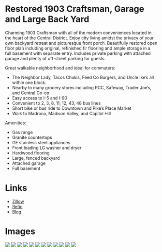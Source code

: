 # Restored 1903 Craftsman, Garage and Large Back Yard

Charming 1903 Craftsman with all of the modern conveniences located in the heart of the Central District.  Enjoy city living amidst the privacy of your own backyard retreat and picturesque front porch.  Beautifully restored open floor plan including original, refinished fir flooring and ample storage in a full basement with separate entry. Includes private parking with attached garage and plenty of off-street parking for guests.

Great walkable neighborhood and ideal for commuters:
* The Neighbor Lady, Tacos Chukis, Feed Co Burgers, and Uncle Ike’s all within one block.
* Nearby to many grocery stores including PCC, Safeway, Trader Joe’s, and Central Co-op
* Easy access to I-5 and I-90
* Convenient to 2, 3, 8, 11, 12, 43, 48 bus lines
* Short bike or bus ride to Downtown and Pike’s Place Market
* Walk to Madrona, Madison Valley, and Capitol Hill

Amenities:
* Gas range
* Granite countertops
* GE stainless steel appliances
* Front loading LG washer and dryer
* Hardwood flooring
* Large, fenced backyard
* Attached garage
* Full basement

# Links
* [Zillow](https://www.zillow.com/homedetails/1122-24th-Ave-Seattle-WA-98122/49024185_zpid/?view=public)
* [Refin](https://www.redfin.com/WA/Seattle/1122-24th-Ave-98122/home/146674)
* [Blog](http://24thandunionrental.blogspot.com/)

# Images
![](img/1.jpg)
![](img/2.jpg)
![](img/3.jpg)
![](img/4.jpg)
![](img/5.jpg)
![](img/6.jpg)
![](img/7.jpg)
![](img/8.jpg)
![](img/9.jpg)
![](img/10.jpg)
![](img/11.jpg)
![](img/12.jpg)
